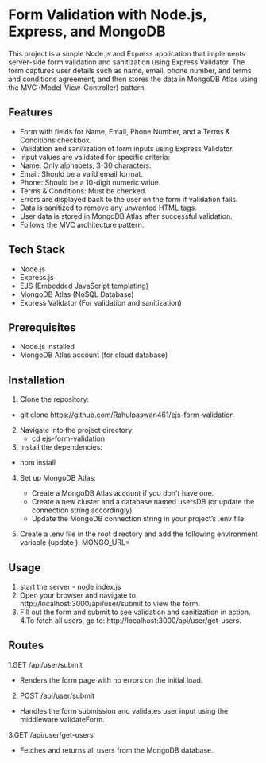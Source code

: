 # Form Validation with Node.js, Express, and MongoDB

This project is a simple Node.js and Express application that implements server-side form validation and sanitization using Express Validator. The form captures user details such as name, email, phone number, and terms and conditions agreement, and then stores the data 
in MongoDB Atlas using the MVC (Model-View-Controller) pattern.


## Features
- Form with fields for Name, Email, Phone Number, and a Terms & Conditions checkbox.
- Validation and sanitization of form inputs using Express Validator.
- Input values are validated for specific criteria:
- Name: Only alphabets, 3-30 characters.
- Email: Should be a valid email format.
- Phone: Should be a 10-digit numeric value.
- Terms & Conditions: Must be checked.
- Errors are displayed back to the user on the form if validation fails.
- Data is sanitized to remove any unwanted HTML tags.
- User data is stored in MongoDB Atlas after successful validation.
- Follows the MVC architecture pattern.

## Tech Stack
- Node.js
- Express.js
- EJS (Embedded JavaScript templating)
- MongoDB Atlas (NoSQL Database)
- Express Validator (For validation and sanitization)

## Prerequisites
- Node.js installed
- MongoDB Atlas account (for cloud database)

## Installation
1. Clone the repository:
  -  git clone https://github.com/Rahulpaswan461/ejs-form-validation
2. Navigate into the project directory:
   - cd ejs-form-validation
3. Install the dependencies:
  - npm install

4. Set up MongoDB Atlas:
   - Create a MongoDB Atlas account if you don't have one.
   - Create a new cluster and a database named usersDB (or update the connection string accordingly).
   - Update the MongoDB connection string in your project’s .env file.

5. Create a .env file in the root directory and add the following environment variable (update <your-mongodb-connection-string>):
    MONGO_URL=<your-mongodb-connection-string>

 ## Usage
  1. start the server - node index.js
  2. Open your browser and navigate to http://localhost:3000/api/user/submit to view the form.
  3. Fill out the form and submit to see validation and sanitization in action.
  4.To fetch all users, go to: http://localhost:3000/api/user/get-users.

## Routes
1.GET /api/user/submit
 - Renders the form page with no errors on the initial load.

2. POST /api/user/submit
 - Handles the form submission and validates user input using the middleware validateForm.

3.GET /api/user/get-users
 - Fetches and returns all users from the MongoDB database.

